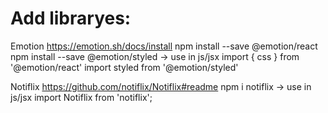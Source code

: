 # Add libraryes:

Emotion
https://emotion.sh/docs/install
npm install --save @emotion/react
npm install --save @emotion/styled
-> use in js/jsx
import { css } from '@emotion/react'
import styled from '@emotion/styled'

Notiflix
https://github.com/notiflix/Notiflix#readme
npm i notiflix
-> use in js/jsx
import Notiflix from 'notiflix';
